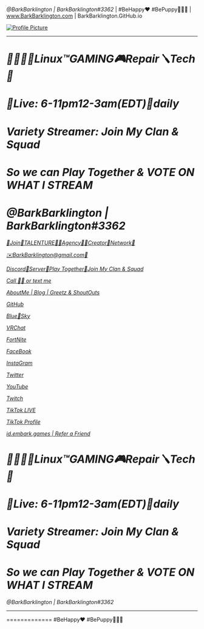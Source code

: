 
_@BarkBarklington | BarkBarklington#3362_
 | #BeHappy❤ #BePuppy🦮🐕‍🦺  | www.BarkBarklington.com | BarkBarklington.GitHub.io      

[![Profile Picture](https://static-cdn.jtvnw.net/jtv_user_pictures/0fadf195-3740-4d35-9b2d-6d6cdf39e9ab-profile_banner-480.png)](https://static-cdn.jtvnw.net/jtv_user_pictures/0fadf195-3740-4d35-9b2d-6d6cdf39e9ab-profile_banner-480.png)

---------------------------------------------
_🌈🏳️‍⚧️🐧Linux™GAMING🎮Repair🪛Tech🔩_
============================================
_🐾Live: 6-11pm12-3am(EDT)🔁daily_
======================================
_Variety Streamer: Join My Clan & Squad_
============================================
_So we can Play Together & VOTE ON WHAT I STREAM_
=====================================================
_@BarkBarklington | BarkBarklington#3362_
=====================================================

[_🐉Join🌈TALENTURE🏳️‍⚧️Agency🏳️‍🌈Creator🦄Network🐲_](https://www.tiktok.com/t/ZP864Ppum/)

[_✉️BarkBarklington@gmail.com📨_](mailto:BarkBarklington@GMAIL.com?subject=CaughtYourLivestream&body=JustCaughtYourLiveStreamAndWantedToCollaborate!)

[_Discord🔗Server🔗Play Together🔗Join My Clan & Squad_](https://discord.gg/na4x84dTWx)

[_Call 🤙🏽 or text me_](tel:+15186184887)

[_AboutMe | Blog | Greetz & ShoutOuts_](about.html) 

[_GitHub_](https://github.com/BarkBarklington) 

[_Blue💙Sky_](https://barkbarklington.bsky.social) 

[_VRChat_](https://vrchat.com/home/user/usr_3df2b316-ba49-4a4e-850c-eaa392c476b2)

[_FortNite_](https://fortnitetracker.com/profile/all/BarkBarklington) 

[_FaceBook_](https://www.facebook.com/BarkBarklington) 

[_InstaGram_](https://www.instagram.com/BarkBarklington) 

[_Twitter_](https://twitter.com/BarkBarklington) 

[_YouTube_](https://www.youtube.com/@BarkBarklington?sub_confirmation=1) 

[_Twitch_](https://m.twitch.tv/BarkBarklington) 

[_TikTok LIVE_](https://www.tiktok.com/@barkbarklington/live) 

[_TikTok Profile_](https://www.tiktok.com/@barkbarklington/) 

[_id.embark.games | Refer a Friend_](https://id.embark.games/id/the-finals/refer-a-friend/claim?code=GNFGWQEQX-5VSELCUPP-LBMIOOD4)


_🌈🏳️‍⚧️🐧Linux™GAMING🎮Repair🪛Tech🔩_
============================================
_🐾Live: 6-11pm12-3am(EDT)🔁daily_
======================================
_Variety Streamer: Join My Clan & Squad_
============================================
_So we can Play Together & VOTE ON WHAT I STREAM_
=====================================================
_@BarkBarklington | BarkBarklington#3362_

---------------------------------------------
============= #BeHappy❤ #BePuppy🦮🐕‍🦺
